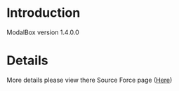 # Introduction #

ModalBox version 1.4.0.0


# Details #

More details please view there Source Force page ([Here](http://sourceforge.net/projects/modalbox/))